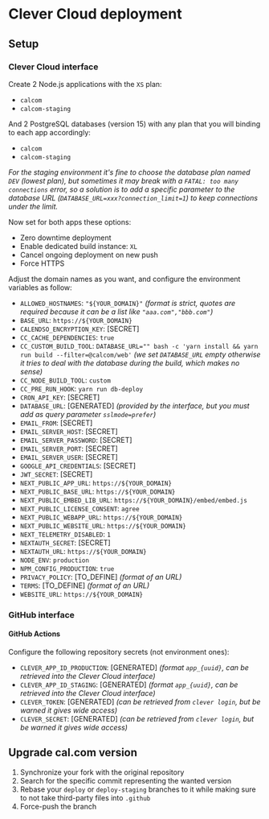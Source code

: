 # Clever Cloud deployment

## Setup

### Clever Cloud interface

Create 2 Node.js applications with the `XS` plan:
* `calcom`
* `calcom-staging`

And 2 PostgreSQL databases (version 15) with any plan that you will binding to each app accordingly:
* `calcom`
* `calcom-staging`

_For the staging environment it's fine to choose the database plan named `DEV` (lowest plan), but sometimes it may break with a `FATAL: too many connections` error, so a solution is to add a specific parameter to the database URL (`DATABASE_URL=xxx?connection_limit=1`) to keep connections under the limit._

Now set for both apps these options:
* Zero downtime deployment
* Enable dedicated build instance: `XL`
* Cancel ongoing deployment on new push
* Force HTTPS

Adjust the domain names as you want, and configure the environment variables as follow:
* `ALLOWED_HOSTNAMES`: `"${YOUR_DOMAIN}"` _(format is strict, quotes are required because it can be a list like `"aaa.com","bbb.com"`)_
* `BASE_URL`: `https://${YOUR_DOMAIN}`
* `CALENDSO_ENCRYPTION_KEY`: [SECRET]
* `CC_CACHE_DEPENDENCIES`: `true`
* `CC_CUSTOM_BUILD_TOOL`: `DATABASE_URL="" bash -c 'yarn install && yarn run build --filter=@calcom/web'` _(we set `DATABASE_URL` empty otherwise it tries to deal with the database during the build, which makes no sense)_
* `CC_NODE_BUILD_TOOL`: `custom`
* `CC_PRE_RUN_HOOK`: `yarn run db-deploy`
* `CRON_API_KEY`: [SECRET]
* `DATABASE_URL`: [GENERATED] _(provided by the interface, but you must add as query parameter `sslmode=prefer`)_
* `EMAIL_FROM`: [SECRET]
* `EMAIL_SERVER_HOST`: [SECRET]
* `EMAIL_SERVER_PASSWORD`: [SECRET]
* `EMAIL_SERVER_PORT`: [SECRET]
* `EMAIL_SERVER_USER`: [SECRET]
* `GOOGLE_API_CREDENTIALS`: [SECRET]
* `JWT_SECRET`: [SECRET]
* `NEXT_PUBLIC_APP_URL`: `https://${YOUR_DOMAIN}`
* `NEXT_PUBLIC_BASE_URL`: `https://${YOUR_DOMAIN}`
* `NEXT_PUBLIC_EMBED_LIB_URL`: `https://${YOUR_DOMAIN}/embed/embed.js`
* `NEXT_PUBLIC_LICENSE_CONSENT`: `agree`
* `NEXT_PUBLIC_WEBAPP_URL`: `https://${YOUR_DOMAIN}`
* `NEXT_PUBLIC_WEBSITE_URL`: `https://${YOUR_DOMAIN}`
* `NEXT_TELEMETRY_DISABLED`: `1`
* `NEXTAUTH_SECRET`: [SECRET]
* `NEXTAUTH_URL`: `https://${YOUR_DOMAIN}`
* `NODE_ENV`: `production`
* `NPM_CONFIG_PRODUCTION`: `true`
* `PRIVACY_POLICY`: [TO_DEFINE] _(format of an URL)_
* `TERMS`: [TO_DEFINE] _(format of an URL)_
* `WEBSITE_URL`: `https://${YOUR_DOMAIN}`

### GitHub interface

#### GitHub Actions

Configure the following repository secrets (not environment ones):

- `CLEVER_APP_ID_PRODUCTION`: [GENERATED] _(format `app_{uuid}`, can be retrieved into the Clever Cloud interface)_
- `CLEVER_APP_ID_STAGING`: [GENERATED] _(format `app_{uuid}`, can be retrieved into the Clever Cloud interface)_
- `CLEVER_TOKEN`: [GENERATED] _(can be retrieved from `clever login`, but be warned it gives wide access)_
- `CLEVER_SECRET`: [GENERATED] _(can be retrieved from `clever login`, but be warned it gives wide access)_

## Upgrade cal.com version

1. Synchronize your fork with the original repository
2. Search for the specific commit representing the wanted version
3. Rebase your `deploy` or `deploy-staging` branches to it while making sure to not take third-party files into `.github`
4. Force-push the branch
